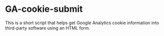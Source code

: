 # GA-cookie-submit

This is a short script that helps get Google Analytics cookie information into third-party software using an HTML form.

